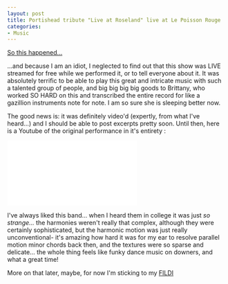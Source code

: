 ```yaml
---
layout: post
title: Portishead tribute "Live at Roseland" live at Le Poisson Rouge
categories:
- Music
---
```

<a href="http://www.lepoissonrouge.com/lpr_events/a-tribute-to-portishead-roseland-nyc-live-july-24th-2013/"> 
    <p style="text-align: left;">So this happened...</p>
</a>

...and because I am an idiot, I neglected to find out that this show was LIVE streamed for free while we performed it, or to tell everyone about it. It was absolutely terrific to be able to play this great and intricate music with such a talented group of people, and big big big big goods to Brittany, who worked SO HARD on this and transcribed the entire record for like a gazillion instruments note for note. I am so sure she is sleeping better now.

The good news is: it was definitely video'd (expertly, from what I've heard...) and I should be able to post excerpts pretty soon. Until then, here is a Youtube of the original performance in it's entirety :

<div class='videowrapper'><iframe src="//www.youtube.com/embed/ZFwnlCudeC0?rel=0" frameborder="0" allowfullscreen></iframe></div>

I've always liked this band... when I heard them in college it was just <em>so strange...</em> the harmonies weren't really that complex, although they were certainly sophisticated, but the harmonic motion was just really unconventional- it's amazing how hard it was for my ear to resolve parallel motion minor chords back then, and the textures were so sparse and delicate... the whole thing feels like funky dance music on downers, and what a great time!

More on that later, maybe, for now I'm sticking to my <a title="FILDI" href="http://www.youtube.com/watch?v=RYlCVwxoL_g" target="_blank">FILDI</a>

